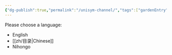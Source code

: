 ```yaml
---
{"dg-publish":true,"permalink":"/unisym-channel/","tags":["gardenEntry"]}
---
```



Please choose a language:
- English
- [[zh/目录\|Chinese]] 
- Nihongo


